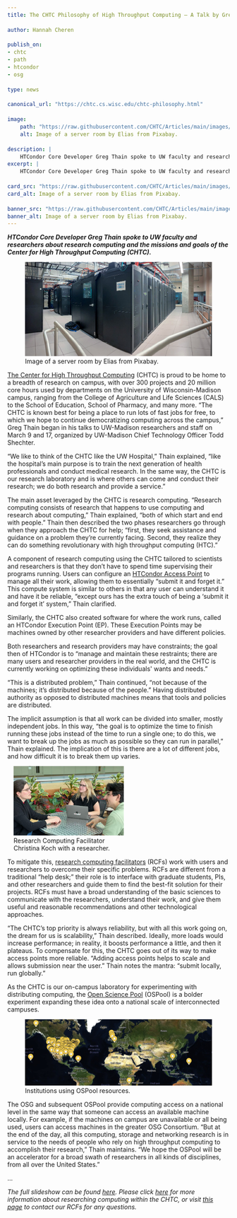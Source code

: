 ```yaml
---
title: The CHTC Philosophy of High Throughput Computing – A Talk by Greg Thain

author: Hannah Cheren

publish_on:
- chtc
- path
- htcondor
- osg

type: news

canonical_url: "https://chtc.cs.wisc.edu/chtc-philosophy.html"

image:
    path: "https://raw.githubusercontent.com/CHTC/Articles/main/images/chtc-philosophy-server.jpg"
    alt: Image of a server room by Elias from Pixabay.

description: |
    HTCondor Core Developer Greg Thain spoke to UW faculty and researchers about research computing and the missions and goals of the Center for High Throughput Computing (CHTC).
excerpt: |
    HTCondor Core Developer Greg Thain spoke to UW faculty and researchers about research computing and the missions and goals of the Center for High Throughput Computing (CHTC).

card_src: "https://raw.githubusercontent.com/CHTC/Articles/main/images/chtc-philosophy-server.jpg"
card_alt: Image of a server room by Elias from Pixabay.

banner_src: "https://raw.githubusercontent.com/CHTC/Articles/main/images/chtc-philosophy-server.jpg"
banner_alt: Image of a server room by Elias from Pixabay.
---
```

  ***HTCondor Core Developer Greg Thain spoke to UW faculty and researchers about research computing and the missions and goals of the Center for High Throughput Computing (CHTC).***

<figure>
  <img class="w-100" src="https://raw.githubusercontent.com/CHTC/Articles/main/images/chtc-philosophy-server.jpg" alt="Image of a server room by Elias from Pixabay."/>
  <figcaption class="figure-caption">Image of a server room by Elias from Pixabay.<br/></figcaption>
</figure>

[The Center for High Throughput Computing](https://chtc.cs.wisc.edu/) (CHTC)  is proud to be home to a breadth of research on campus, with over 300 projects and 20 million core hours used by departments on the University of Wisconsin-Madison campus, ranging from the College of Agriculture and Life Sciences (CALS) to the School of Education, School of Pharmacy, and many more. “The CHTC is known best for being a place to run lots of fast jobs for free, to which we hope to continue democratizing computing across the campus,” Greg Thain began in his talks to UW-Madison researchers and staff on March 9 and 17, organized by UW-Madison Chief Technology Officer Todd Shechter.

“We like to think of the CHTC like the UW Hospital,” Thain explained, “like the hospital’s main purpose is to train the next generation of health professionals and conduct medical research. In the same way, the CHTC is our research laboratory and is where others can come and conduct their research; we do both research and provide a service.”

The main asset leveraged by the CHTC is research computing. “Research computing consists of research that happens to use computing and research about computing,” Thain explained, “both of which start and end with people.” Thain then described the two phases researchers go through when they approach the CHTC for help; “first, they seek assistance and guidance on a problem they’re currently facing. Second, they realize they can do something revolutionary with high throughput computing (HTC).”

A component of research computing using the CHTC tailored to scientists and researchers is that they don’t have to spend time supervising their programs running. Users can configure an [HTCondor Access Point](https://osg-htc.org/docs/submit/osg-flock/) to manage all their work, allowing them to essentially “submit it and forget it.” This compute system is similar to others in that any user can understand it and have it be reliable, “except ours has the extra touch of being a ‘submit it and forget it’ system,” Thain clarified. 

Similarly, the CHTC also created software for where the work runs, called an HTCondor Execution Point (EP). These Execution Points may be machines owned by other researcher providers and have different policies.

Both researchers and research providers may have constraints; the goal then of HTCondor is to “manage and maintain these restraints; there are many users and researcher providers in the real world, and the CHTC is currently working on optimizing these individuals' wants and needs.”

“This is a distributed problem,” Thain continued, “not because of the machines; it’s distributed because of the people.” Having distributed authority as opposed to distributed machines means that tools and policies are distributed.

The implicit assumption is that all work can be divided into smaller, mostly independent jobs. In this way, “the goal is to optimize the time to finish running these jobs instead of the time to run a single one; to do this, we want to break up the jobs as much as possible so they can run in parallel,” Thain explained. The implication of this is there are a lot of different jobs, and how difficult it is to break them up varies. 

  <figure class="figure float-end" style="margin-left: 1em; width: 250px;">
  <img src='https://raw.githubusercontent.com/CHTC/Articles/main/images/chtc-facilitation.jpeg' class="figure-img img-fluid rounded" alt="Research Computing Facilitator Christina Koch with a researcher." width="250px">
  <figcaption class="figure-caption">Research Computing Facilitator Christina Koch with a researcher.<br/></figcaption>
</figure>

To mitigate this, [research computing facilitators](https://chtc.cs.wisc.edu/CHTC-Facilitation.html) (RCFs) work with users and researchers to overcome their specific problems. RCFs are different from a traditional “help desk;” their role is to interface with graduate students, PIs, and other researchers and guide them to find the best-fit solution for their projects. RCFs must have a broad understanding of the basic sciences to communicate with the researchers, understand their work, and give them useful and reasonable recommendations and other technological approaches.  

“The CHTC’s top priority is always reliability, but with all this work going on, the dream for us is scalability,” Thain described. Ideally, more loads would increase performance; in reality, it boosts performance a little, and then it plateaus. To compensate for this, the CHTC goes out of its way to make access points more reliable. “Adding access points helps to scale and allows submission near the user.” Thain notes the mantra: “submit locally, run globally.” 

As the CHTC is our on-campus laboratory for experimenting with distributing computing, the [Open Science Pool](https://osg-htc.org/services/open_science_pool.html) (OSPool) is a bolder experiment expanding these idea onto a national scale of interconnected campuses.

  <figure>
  <img src="https://raw.githubusercontent.com/CHTC/Articles/main/images/chtc-map.jpg" alt="Institutions using OSPool resources."/>
  <figcaption class="figure-caption">Institutions using OSPool resources.<br/></figcaption>
</figure>

The OSG and subsequent OSPool provide computing access on a national level in the same way that someone can access an available machine locally. For example, if the machines on campus are unavailable or all being used, users can access machines in the greater OSG Consortium. “But at the end of the day, all this computing, storage and networking research is in service to the needs of people who rely on high throughput computing to accomplish their research,” Thain maintains. “We hope the OSPool will be an accelerator for a broad swath of researchers in all kinds of disciplines, from all over the United States.”

...

*The full slideshow can be found [here](https://github.com/GregThain/talks/blob/master/2023misc/CHTC%20for%20Research%20Computing.pptx). Please click [here](https://chtc.cs.wisc.edu/uw-research-computing/index.html) for more information about researching computing within the CHTC, or visit [this page](https://chtc.cs.wisc.edu/uw-research-computing/get-help.html) to contact our RCFs for any questions.*
